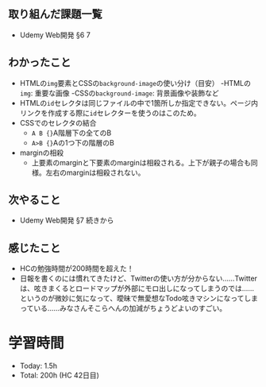 ## 取り組んだ課題一覧
- Udemy Web開発 §6 7
## わかったこと
- HTMLの`img`要素とCSSの`background-image`の使い分け（目安）
  -HTMLの`img`: 重要な画像
  -CSSの`background-image`: 背景画像や装飾など
- HTMLの`id`セレクタは同じファイルの中で1箇所しか指定できない。ページ内リンクを作成する際に`id`セレクターを使うのはこのため。
- CSSでのセレクタの結合
  - `A B {}`A階層下の全てのB
  - `A>B {}`Aの1つ下の階層のB
- marginの相殺
  - 上要素のmarginと下要素のmarginは相殺される。上下が親子の場合も同様。左右のmarginは相殺されない。
## 次やること
- Udemy Web開発 §7 続きから
## 感じたこと
- HCの勉強時間が200時間を超えた！
- 日報を書くのには慣れてきたけど、Twitterの使い方が分からない……Twitterは、呟きまくるとロードマップが外部にモロ出しになってしまうのでは……というのが微妙に気になって、曖昧で無愛想なTodo呟きマシンになってしまっている……みなさんそこらへんの加減がちょうどよいのすごい。
# 学習時間
- Today: 1.5h 
- Total: 200h (HC 42日目)
